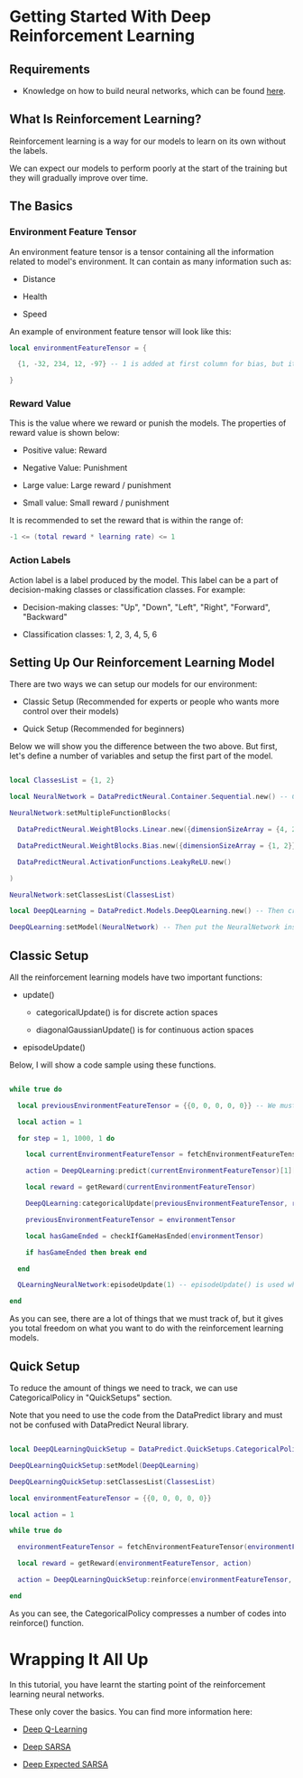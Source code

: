 # Getting Started With Deep Reinforcement Learning

## Requirements

* Knowledge on how to build neural networks, which can be found [here](CreatingOurFirstNeuralNetwork.md).

## What Is Reinforcement Learning?

Reinforcement learning is a way for our models to learn on its own without the labels.

We can expect our models to perform poorly at the start of the training but they will gradually improve over time.

## The Basics

### Environment Feature Tensor

An environment feature tensor is a tensor containing all the information related to model's environment. It can contain as many information such as:

* Distance

* Health

* Speed

An example of environment feature tensor will look like this:

```lua
local environmentFeatureTensor = {

  {1, -32, 234, 12, -97} -- 1 is added at first column for bias, but it is optional.

}
```

### Reward Value

This is the value where we reward or punish the models. The properties of reward value is shown below:

* Positive value: Reward

* Negative Value: Punishment

* Large value: Large reward / punishment

* Small value: Small reward / punishment

It is recommended to set the reward that is within the range of:

```lua
-1 <= (total reward * learning rate) <= 1
```

### Action Labels

Action label is a label produced by the model. This label can be a part of decision-making classes or classification classes. For example:

* Decision-making classes: "Up", "Down", "Left", "Right", "Forward", "Backward"

* Classification classes: 1, 2, 3, 4, 5, 6

## Setting Up Our Reinforcement Learning Model

There are two ways we can setup our models for our environment:

* Classic Setup (Recommended for experts or people who wants more control over their models)

* Quick Setup (Recommended for beginners)

Below we will show you the difference between the two above. But first, let's define a number of variables and setup the first part of the model.

```lua

local ClassesList = {1, 2}

local NeuralNetwork = DataPredictNeural.Container.Sequential.new() -- Create the NeuralNetwork first.

NeuralNetwork:setMultipleFunctionBlocks(

  DataPredictNeural.WeightBlocks.Linear.new({dimensionSizeArray = {4, 2}}),

  DataPredictNeural.WeightBlocks.Bias.new({dimensionSizeArray = {1, 2}}),

  DataPredictNeural.ActivationFunctions.LeakyReLU.new()

)

NeuralNetwork:setClassesList(ClassesList)

local DeepQLearning = DataPredict.Models.DeepQLearning.new() -- Then create the DeepQLearning.

DeepQLearning:setModel(NeuralNetwork) -- Then put the NeuralNetwork inside DeepQLearning.

```

## Classic Setup

All the reinforcement learning models have two important functions: 

* update()

  * categoricalUpdate() is for discrete action spaces

  * diagonalGaussianUpdate() is for continuous action spaces

* episodeUpdate()

Below, I will show a code sample using these functions.

```lua

while true do

  local previousEnvironmentFeatureTensor = {{0, 0, 0, 0, 0}} -- We must keep track our previous feature tensor.

  local action = 1

  for step = 1, 1000, 1 do

    local currentEnvironmentFeatureTensor = fetchEnvironmentFeatureTensor(previousEnvironmentFeatureTensor, action)

    action = DeepQLearning:predict(currentEnvironmentFeatureTensor)[1][1]

    local reward = getReward(currentEnvironmentFeatureTensor)

    DeepQLearning:categoricalUpdate(previousEnvironmentFeatureTensor, reward, action, currentEnvironmentFeatureTensor, 0) -- update() is called whenever a step is made. The value of zero indicates that the current environment feature tensor is not a terminal state.

    previousEnvironmentFeatureTensor = environmentTensor

    local hasGameEnded = checkIfGameHasEnded(environmentTensor)

    if hasGameEnded then break end

  end

  QLearningNeuralNetwork:episodeUpdate(1) -- episodeUpdate() is used whenever an episode ends. An episode is the total number of steps that determines when the model should stop training. The value of one indicates that the current environment feature tensor is a terminal state.

end

```

As you can see, there are a lot of things that we must track of, but it gives you total freedom on what you want to do with the reinforcement learning models.

## Quick Setup

To reduce the amount of things we need to track, we can use CategoricalPolicy in "QuickSetups" section. 

Note that you need to use the code from the DataPredict library and must not be confused with DataPredict Neural library.

```lua

local DeepQLearningQuickSetup = DataPredict.QuickSetups.CategoricalPolicy.new()

DeepQLearningQuickSetup:setModel(DeepQLearning)

DeepQLearningQuickSetup:setClassesList(ClassesList)

local environmentFeatureTensor = {{0, 0, 0, 0, 0}}

local action = 1

while true do

  environmentFeatureTensor = fetchEnvironmentFeatureTensor(environmentFeatureTensor, action)

  local reward = getReward(environmentFeatureTensor, action)

  action = DeepQLearningQuickSetup:reinforce(environmentFeatureTensor, reward)

end

```

As you can see, the CategoricalPolicy compresses a number of codes into reinforce() function.

# Wrapping It All Up

In this tutorial, you have learnt the starting point of the reinforcement learning neural networks. 

These only cover the basics. You can find more information here:

* [Deep Q-Learning](../API/Models/DeepQLearning.md)

* [Deep SARSA](../API/Models/DeepStateActionRewardStateAction.md)

* [Deep Expected SARSA](../API/Models/DeepExpectedStateActionRewardStateAction.md)
